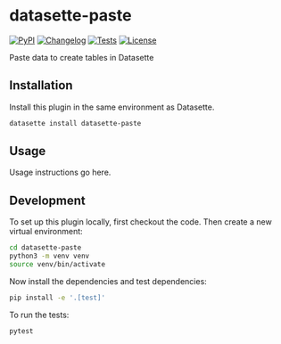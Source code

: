 # datasette-paste

[![PyPI](https://img.shields.io/pypi/v/datasette-paste.svg)](https://pypi.org/project/datasette-paste/)
[![Changelog](https://img.shields.io/github/v/release/datasette/datasette-paste?include_prereleases&label=changelog)](https://github.com/datasette/datasette-paste/releases)
[![Tests](https://github.com/datasette/datasette-paste/actions/workflows/test.yml/badge.svg)](https://github.com/datasette/datasette-paste/actions/workflows/test.yml)
[![License](https://img.shields.io/badge/license-Apache%202.0-blue.svg)](https://github.com/datasette/datasette-paste/blob/main/LICENSE)

Paste data to create tables in Datasette

## Installation

Install this plugin in the same environment as Datasette.
```bash
datasette install datasette-paste
```
## Usage

Usage instructions go here.

## Development

To set up this plugin locally, first checkout the code. Then create a new virtual environment:
```bash
cd datasette-paste
python3 -m venv venv
source venv/bin/activate
```
Now install the dependencies and test dependencies:
```bash
pip install -e '.[test]'
```
To run the tests:
```bash
pytest
```
